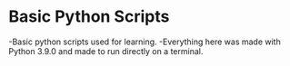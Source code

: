 # Basic Python Scripts
-Basic python scripts used for learning.
-Everything here was made with Python 3.9.0 and made to run directly on a terminal.

